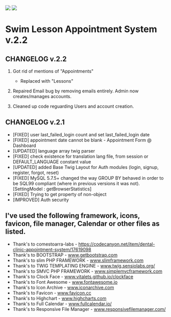 <img src='https://img.shields.io/badge/Build-Almost%20Passing-orange'>
<img src='https://img.shields.io/github/issues/Kod3c/BendSwim'>


# Swim Lesson Appointment System v.2.2

## CHANGELOG v.2.2

1. Got rid of mentions of "Appointments"
     - Replaced with "Lessons"

2. Repaired Email bug by removing emails entirely. Admin now creates/manages accounts.

3. Cleaned up code reguarding Users and account creation.


## CHANGELOG v.2.1

- [FIXED] user last_failed_login count and set last_failed_login date
- [FIXED] appointment date cannot be blank - Appointment Form @ Dashboard
- [UPDATED] language array twig parser
- [FIXED] check existence for translation lang file, from session or DEFAULT_LANGUAGE constant value
- [UPDATED] added Base Twig Layout for Auth modules (login, signup, register, forgot, reset)
- [FIXED] MySQL 5.7.5+ changed the way GROUP BY behaved in order to be SQL99 compliant (where in previous versions it was not). [SettingModel : getBrowserStatistics]
- [FIXED] Trying to get property of non-object
- [IMPROVED] Auth security

## I've used the following framework, icons, favicon, file manager, Calendar or other files as listed.

- Thank's to comestoarra-labs - https://codecanyon.net/item/dental-clinic-appointment-system/17619098
- Thank's to BOOTSTRAP - www.getbootstrap.com
- Thank's to slim PHP FRAMEWORK - www.slimframework.com
- Thank's to TWIG TEMPLATING ENGINE - www.twig.sensiolabs.org/
- Thank's to SMVC PHP FRAMEWORK - www.simplemvcframework.com
- Thank's to Clock Face - www.vitalets.github.io/clockface
- Thank's to Font Awesome - www.fontawesome.io
- Thank's to Icon Archive - www.iconarchive.com
- Thank's to Favicon - www.favicon.cc
- Thank's to Highchart - www.highcharts.com
- Thank's to Full Calendar - www.fullcalendar.io/
- Thank's to Responsive File Manager - www.responsivefilemanager.com/
